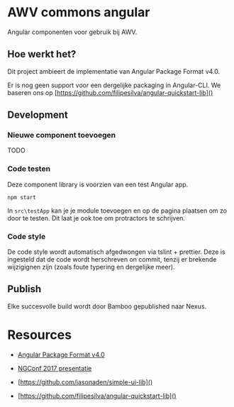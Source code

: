 # AWV commons angular

Angular componenten voor gebruik bij AWV.

## Hoe werkt het?

Dit project ambieert de implementatie van Angular Package Format v4.0.

Er is nog geen support voor een dergelijke packaging in Angular-CLI. We baseren ons op [https://github.com/filipesilva/angular-quickstart-lib]()

## Development

### Nieuwe component toevoegen

TODO

### Code testen

Deze component library is voorzien van een test Angular app.

    npm start
    
In `src\testApp` kan je je module toevoegen en op de pagina plaatsen om zo door te testen. Dit laat je ook toe om protractors te schrijven.

### Code style

De code style wordt automatisch afgedwongen via tslint + prettier. Deze is ingesteld dat de code wordt herschreven on commit, tenzij er brekende wijzigignen zijn (zoals foute typering en dergelijke meer).

## Publish

Elke succesvolle build wordt door Bamboo gepublished naar Nexus.

# Resources

* [Angular Package Format v4.0](https://goo.gl/AMOU5G)
* [NGConf 2017 presentatie](https://www.youtube.com/watch?v=unICbsPGFIA)

* [https://github.com/jasonaden/simple-ui-lib]()
* [https://github.com/filipesilva/angular-quickstart-lib]()

